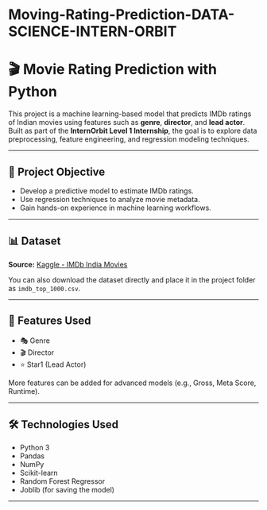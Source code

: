 # Moving-Rating-Prediction-DATA-SCIENCE-INTERN-ORBIT
# 🎬 Movie Rating Prediction with Python

This project is a machine learning-based model that predicts IMDb ratings of Indian movies using features such as **genre**, **director**, and **lead actor**. Built as part of the **InternOrbit Level 1 Internship**, the goal is to explore data preprocessing, feature engineering, and regression modeling techniques.

---

## 🚀 Project Objective

- Develop a predictive model to estimate IMDb ratings.
- Use regression techniques to analyze movie metadata.
- Gain hands-on experience in machine learning workflows.

---

## 📊 Dataset

**Source:** [Kaggle - IMDb India Movies](https://www.kaggle.com/datasets/adrianmcmahon/imdb-india-movies)

You can also download the dataset directly and place it in the project folder as `imdb_top_1000.csv`.

---

## 🧠 Features Used

- 🎭 Genre  
- 🎬 Director  
- ⭐ Star1 (Lead Actor)

More features can be added for advanced models (e.g., Gross, Meta Score, Runtime).

---

## 🛠️ Technologies Used

- Python 3
- Pandas
- NumPy
- Scikit-learn
- Random Forest Regressor
- Joblib (for saving the model)

---


